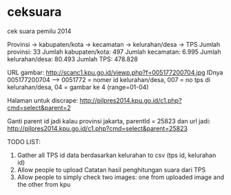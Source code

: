 ceksuara
========

cek suara pemilu 2014

Provinsi -> kabupaten/kota -> kecamatan -> kelurahan/desa -> TPS
Jumlah provinsi: 33
Jumlah kabupaten/kota: 497
Jumlah kecamatan: 6.995
Jumlah kelurahan/desa: 80.493
Jumlah TPS: 478.828

URL gambar:
http://scanc1.kpu.go.id/viewp.php?f=005177200704.jpg
IDnya 005177200704 -->
	0051772 = nomer id kelurahan/desa,
	007 = no tps di kelurahan/desa,
	04 = gambar ke 4 (range=01-04)

Halaman untuk discrape:
http://pilpres2014.kpu.go.id/c1.php?cmd=select&parent=2

Ganti parent id jadi kalau provinsi jakarta, parentId = 25823 dan url jadi: http://pilpres2014.kpu.go.id/c1.php?cmd=select&parent=25823

TODO LIST:
1) Gather all TPS id data berdasarkan kelurahan to csv (tps id, kelurahan id)
2) Allow people to upload Catatan hasil penghitungan suara dari TPS
3) Allow people to simply check two images: one from uploaded image and the other from kpu